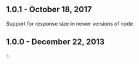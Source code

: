 1.0.1 - October 18, 2017
------------------------
Support for response size in newer versions of node

1.0.0 - December 22, 2013
-------------------------
:sparkles:
